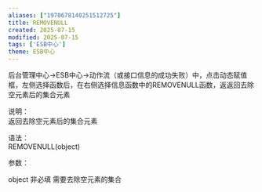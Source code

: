 ```yaml
---
aliases: ["1970678140251512725"]
title: REMOVENULL
created: 2025-07-15
modified: 2025-07-15
tags: ['ESB中心']
theme: ESB中心
---
```


后台管理中心->ESB中心->动作流（或接口信息的成功失败）中，点击动态赋值框，左侧选择函数后，在右侧选择信息函数中的REMOVENULL函数，返返回去除空元素后的集合元素

说明：  
返回去除空元素后的集合元素

语法：  
REMOVENULL(object)  

参数：

object 非必填 需要去除空元素的集合